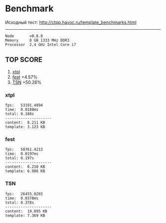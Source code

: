 # Benchmark

Исходный тест: http://ctpp.havoc.ru/template_benchmarks.html

----------------------------
```
Node       v0.8.8
Memory     8 GB 1333 MHz DDR3
Processor  2,4 GHz Intel Core i7
```


## TOP SCORE
 1. [xtpl](#xtpl-0-8-8)
 2. [fest](#fest-0-8-8)   +4.57%
 3. [TSN](#TSN-0-8-8)    +50.26%

<a name="xtpl-0-8-8"></a>
### xtpl
```
fps:   53191.4894
time:  0.0188ms
total: 0.188s
---------------------
content:  8.211 KB
template: 3.123 KB
```

<a name="fest-0-8-8"></a>
### fest
```
fps:   50761.4213
time:  0.0197ms
total: 0.197s
---------------------
content:  8.210 KB
template: 6.986 KB
```

<a name="TSN-0-8-8"></a>
### TSN
```
fps:   26455.0265
time:  0.0378ms
total: 0.378s
---------------------
content:  19.095 KB
template: 7.369 KB
```


